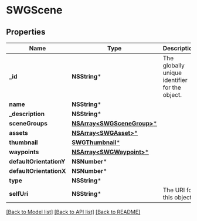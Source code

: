 # SWGScene

## Properties
Name | Type | Description | Notes
------------ | ------------- | ------------- | -------------
**_id** | **NSString*** | The globally unique identifier for the object. | [optional] 
**name** | **NSString*** |  | [optional] 
**_description** | **NSString*** |  | [optional] 
**sceneGroups** | [**NSArray&lt;SWGSceneGroup&gt;***](SWGSceneGroup.md) |  | [optional] 
**assets** | [**NSArray&lt;SWGAsset&gt;***](SWGAsset.md) |  | [optional] 
**thumbnail** | [**SWGThumbnail***](SWGThumbnail.md) |  | [optional] 
**waypoints** | [**NSArray&lt;SWGWaypoint&gt;***](SWGWaypoint.md) |  | [optional] 
**defaultOrientationY** | **NSNumber*** |  | [optional] 
**defaultOrientationX** | **NSNumber*** |  | [optional] 
**type** | **NSString*** |  | [optional] 
**selfUri** | **NSString*** | The URI for this object | [optional] 

[[Back to Model list]](../README.md#documentation-for-models) [[Back to API list]](../README.md#documentation-for-api-endpoints) [[Back to README]](../README.md)


